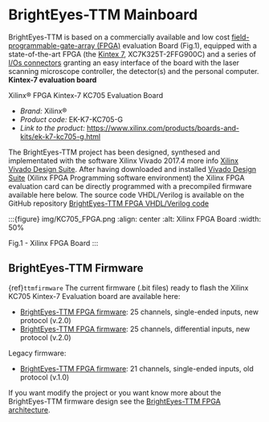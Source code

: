 # BrightEyes-TTM Mainboard

BrightEyes-TTM is based on a commercially available and low cost [field-programmable-gate-array (FPGA)](https://en.wikipedia.org/wiki/Field-programmable_gate_array) evaluation Board (Fig.1), equipped with a state-of-the-art FPGA (the [Kintex 7](https://www.xilinx.com/products/silicon-devices/fpga/kintex-7.html), XC7K325T-2FFG900C) and a series of [I/Os connectors](docs/img/TTM_Assembly.PNG) granting an easy interface of the board with the laser scanning microscope controller, the detector(s) and the personal computer.
**Kintex-7 evaluation board**

Xilinx® FPGA Kintex-7 KC705 Evaluation Board

- *Brand:* Xilinx®
- *Product code:* EK-K7-KC705-G
- *Link to the product:* <https://www.xilinx.com/products/boards-and-kits/ek-k7-kc705-g.html>


The BrightEyes-TTM project has been designed, synthesed and implementated with the software Xilinx Vivado 2017.4 more info [Xilinx Vivado Design Suite](https://www.xilinx.com/products/design-tools/vivado.html). After having downloaded and installed [Vivado Design Suite](https://www.xilinx.com/products/design-tools/vivado.html) (Xilinx FPGA Programming software environment) the Xilinx FPGA evaluation card can be directly programmed with a precompiled firmware available here below. 
The source code VHDL/Verilog is available on the GitHub repository [BrightEyes-TTM FPGA VHDL/Verilog code](https://github.com/VicidominiLab/BrightEyes-TTM/raw/main/FPGA/ttm/hdl)


:::{figure} img/KC705_FPGA.png
:align: center
:alt: Xilinx FPGA Board
:width: 50%

Fig.1 - Xilinx FPGA Board
:::

## BrightEyes-TTM Firmware
{ref}`ttmfirmware`
The current firmware (.bit files) ready to flash the Xilinx KC705 Kintex-7 Evaluation board are available here:
- [BrightEyes-TTM FPGA firmware](https://github.com/VicidominiLab/BrightEyes-TTM/raw/main/FPGA/ttm/project/ttm.runs/impl_1/top_singleneded.bit): 25 channels, single-ended inputs, new protocol (v.2.0)
- [BrightEyes-TTM FPGA firmware](https://github.com/VicidominiLab/BrightEyes-TTM/raw/main/FPGA/ttm/project/ttm.runs/impl_1/top_diff.bit): 25 channels, differential inputs, new protocol (v.2.0)


Legacy firmware:
- [BrightEyes-TTM FPGA firmware](https://github.com/VicidominiLab/BrightEyes-TTM/raw/main/FPGA/ttm/project/ttm.runs/impl_1/top.bit): 21 channels, single-ended inputs, old protocol (v.1.0)

If you want modify the project or you want know more about the BrightEyes-TTM firmware design see the [BrightEyes-TTM FPGA architecture](architecture.md).

